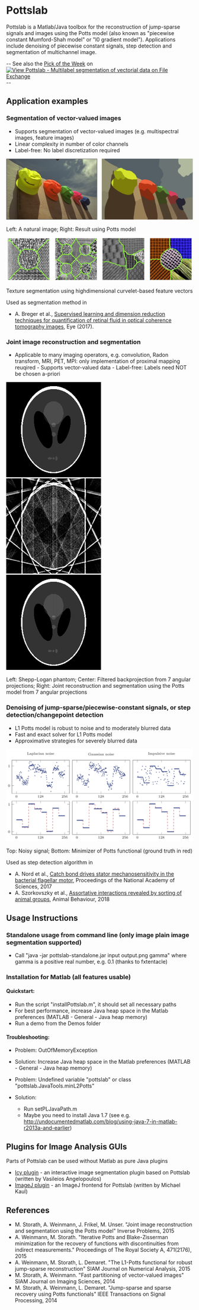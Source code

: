 # Pottslab 

Pottslab is a Matlab/Java toolbox for the reconstruction of 
jump-sparse signals and images using the Potts model (also known as "piecewise constant Mumford-Shah model" or "l0 gradient model").
Applications include denoising of piecewise constant signals, step detection and 
segmentation of multichannel image.

-- See also the <a href="https://blogs.mathworks.com/pick/2017/12/07/minimizing-energy-to-segment-images-or-cluster-data/">Pick of the Week</a> on [![View Pottslab - Multilabel segmentation of vectorial data on File Exchange](https://www.mathworks.com/matlabcentral/images/matlab-file-exchange.svg)](https://de.mathworks.com/matlabcentral/fileexchange/62641-pottslab-multilabel-segmentation-of-vectorial-data) --



## Application examples

### Segmentation of vector-valued images


   - Supports segmentation of vector-valued images (e.g. multispectral images, feature images)
   - Linear complexity in number of color channels
   - Label-free: No label discretization required

![Vector-valued segmentation](/Docs/titleImage.png)

Left: A natural image; Right: Result using Potts model

![Vector-valued segmentation](/Docs/texture.png)

Texture segmentation using highdimensional curvelet-based feature vectors 

Used as segmentation method in
   - A. Breger et al., [Supervised learning and dimension reduction techniques for quantification of retinal fluid in optical coherence tomography images,](https://www.nature.com/articles/eye201761) Eye (2017).

### Joint image reconstruction and segmentation


   - Applicable to many imaging operators, e.g. convolution, Radon transform, MRI, PET, MPI: only implementation of proximal mapping reuqired
    - Supports vector-valued data
    - Label-free: Labels need NOT be chosen a-priori


![Phantom](/Docs/radon/phantom.png)
![Phantom](/Docs/radon/recFBPRamLak.png)
![Phantom](/Docs/radon/recPotts.png)

Left: Shepp-Logan phantom; Center: Filtered backprojection from 7 angular projections; Right: Joint reconstruction and segmentation using the Potts model from 7 angular projections

<!---
![Phantom](/Docs/deconv/noisy.png)
![Phantom](/Docs/deconv/uPottsRho.png)

 Texture segmentation using highdimensional curvelet-based feature vectors --->

### Denoising of jump-sparse/piecewise-constant signals, or step detection/changepoint detection


   - L1 Potts model is robust to noise and to moderately blurred data
   - Fast and exact solver for L1 Potts model
   - Approximative strategies for severely blurred data


![Phantom](/Docs/potts1d.png)

Top: Noisy signal; Bottom: Minimizer of Potts functional (ground truth in red)

Used as step detection algorithm in 

   * A. Nord et al., [Catch bond drives stator mechanosensitivity in the bacterial flagellar motor](http://www.pnas.org/content/early/2017/11/27/1716002114.full), Proceedings of the National Academy of Sciences, 2017
   * A. Szorkovszky et al., [Assortative interactions revealed by sorting of animal groups](https://www.sciencedirect.com/science/article/pii/S0003347218301799), Animal Behaviour, 2018

## Usage Instructions
### Standalone usage from command line (only image plain image segmentation supported)
   - Call "java -jar pottslab-standalone.jar input output.png gamma" where gamma is a positive real number, e.g. 0.1 (thanks to fxtentacle)

### Installation for Matlab (all features usable)
#### Quickstart:
   - Run the script "installPottslab.m", it should set all necessary paths
   - For best performance, increase Java heap space in the Matlab preferences (MATLAB - General - Java heap memory)
   - Run a demo from the Demos folder

#### Troubleshooting:
   * Problem: OutOfMemoryException
   * Solution: Increase Java heap space in the Matlab preferences (MATLAB - General - Java heap memory)

   * Problem: Undefined variable "pottslab" or class "pottslab.JavaTools.minL2Potts"
   * Solution: 
        - Run setPLJavaPath.m
        - Maybe you need to install Java 1.7 (see e.g. http://undocumentedmatlab.com/blog/using-java-7-in-matlab-r2013a-and-earlier)

## Plugins for Image Analysis GUIs
Parts of Pottslab can be used without Matlab as pure Java plugins
   - [Icy plugin](http://icy.bioimageanalysis.org/plugin/potts-segmentation/) - an interactive image segmentation plugin based on Pottslab (written by Vasileios Angelopoulos)
   - [ImageJ plugin](Plugins/PottsSegmentationJ_.jar) - an ImageJ frontend for Pottslab (written by Michael Kaul) 

## References
- M. Storath, A. Weinmann, J. Frikel, M. Unser.
    "Joint image reconstruction and segmentation using the Potts model"
    Inverse Problems, 2015
- A. Weinmann, M. Storath. "Iterative Potts and Blake-Zisserman minimization for the recovery of functions with discontinuities from indirect measurements." Proceedings of The Royal Society A, 471(2176), 2015
- A. Weinmann, M. Storath, L. Demaret.
    "The L1-Potts functional for robust jump-sparse reconstruction"
    SIAM Journal on Numerical Analysis, 2015
- M. Storath, A. Weinmann.
    "Fast partitioning of vector-valued images"
    SIAM Journal on Imaging Sciences, 2014
- M. Storath, A. Weinmann, L. Demaret.
    "Jump-sparse and sparse recovery using Potts functionals"
    IEEE Transactions on Signal Processing, 2014


  
